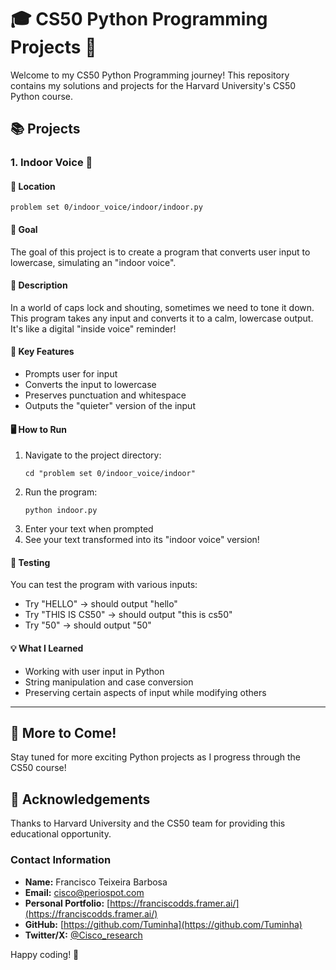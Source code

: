# 🎓 CS50 Python Programming Projects 🐍

Welcome to my CS50 Python Programming journey! This repository contains my solutions and projects for the Harvard University's CS50 Python course.

## 📚 Projects

### 1. Indoor Voice 🤫

#### 📂 Location
`problem set 0/indoor_voice/indoor/indoor.py`

#### 🎯 Goal
The goal of this project is to create a program that converts user input to lowercase, simulating an "indoor voice".

#### 📝 Description
In a world of caps lock and shouting, sometimes we need to tone it down. This program takes any input and converts it to a calm, lowercase output. It's like a digital "inside voice" reminder!

#### 🔑 Key Features
- Prompts user for input
- Converts the input to lowercase
- Preserves punctuation and whitespace
- Outputs the "quieter" version of the input

#### 🖥️ How to Run
1. Navigate to the project directory:
   ```
   cd "problem set 0/indoor_voice/indoor"
   ```
2. Run the program:
   ```
   python indoor.py
   ```
3. Enter your text when prompted
4. See your text transformed into its "indoor voice" version!

#### 🧪 Testing
You can test the program with various inputs:
- Try "HELLO" → should output "hello"
- Try "THIS IS CS50" → should output "this is cs50"
- Try "50" → should output "50"

#### 💡 What I Learned
- Working with user input in Python
- String manipulation and case conversion
- Preserving certain aspects of input while modifying others

---

## 🚀 More to Come!
Stay tuned for more exciting Python projects as I progress through the CS50 course!

## 🙏 Acknowledgements
Thanks to Harvard University and the CS50 team for providing this educational opportunity.

### Contact Information

- **Name:** Francisco Teixeira Barbosa
- **Email:** cisco@periospot.com
- **Personal Portfolio:** [https://franciscodds.framer.ai/](https://franciscodds.framer.ai/)
- **GitHub:** [https://github.com/Tuminha](https://github.com/Tuminha)
- **Twitter/X:** [@Cisco_research](https://x.com/Cisco_research)

Happy coding! 🚀

